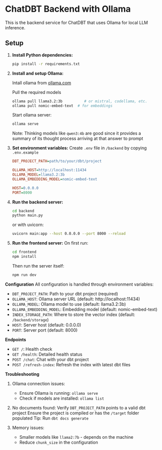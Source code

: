 # ChatDBT Backend with Ollama

This is the backend service for ChatDBT that uses Ollama for local LLM inference.

## Setup

1. **Install Python dependencies:**
   ```bash
   pip install -r requirements.txt
   ```

2. **Install and setup Ollama:**

    Intall ollama from [ollama.com](https://ollama.com/)

    Pull the required models
    ```bash
    ollama pull llama3.2:3b          # or mistral, codellama, etc.
    ollama pull nomic-embed-text  # for embeddings
    ```

    Start ollama server:
    ```bash
    ollama serve
    ```

    Note: Thinking models like `qwen3:4b` are good since it provides a summary of its thought process arriving at that answer to prompt

3. **Set environment variables:**
    Create `.env` file in `/backend` by copying `.env.example`

    ```ini
    DBT_PROJECT_PATH=path/to/your/dbt/project

    OLLAMA_HOST=http://localhost:11434
    OLLAMA_MODEL=llama3.2:3b
    OLLAMA_EMBEDDING_MODEL=nomic-embed-text

    HOST=0.0.0.0
    PORT=8000
    ```


4. **Run the backend server:**
    ```bash
    cd backend
    python main.py
    ```

    or with uvicorn:
    ```bash
    uvicorn main:app --host 0.0.0.0 --port 8000 --reload
    ```

5. **Run the frontend server:**
    On first run:
    ```bash
    cd frontend
    npm install
    ```

    Then run the server itself:
    ```bash
    npm run dev
    ```

**Configuration**
All configuration is handled through environment variables:

- `DBT_PROJECT_PATH`: Path to your dbt project (required)
- `OLLAMA_HOST`: Ollama server URL (default: http://localhost:11434)
- `OLLAMA_MODEL`: Ollama model to use (default: llama3.2:3b)
- `OLLAMA_EMBEDDING_MODEL`: Embedding model (default: nomic-embed-text)
- `INDEX_STORAGE_PATH`: Where to store the vector index (default: `/backend/storage`)
- `HOST`: Server host (default: 0.0.0.0)
- `PORT`: Server port (default: 8000)

**Endpoints**

- `GET /`: Health check
- `GET /health`: Detailed health status
- `POST /chat`: Chat with your dbt project
- `POST /refresh-index`: Refresh the index with latest dbt files

**Troubleshooting**

1. Ollama connection issues:
    - Ensure Ollama is running: `ollama serve`
    - Check if models are installed: `ollama list`

2. No documents found:
    Verify `DBT_PROJECT_PATH` points to a valid dbt project
    Ensure the project is compiled or has the `/target` folder populated
    Tip: Run `dbt docs generate`

3. Memory issues:
    - Smaller models like `llama2:7b` - depends on the machine
    - Reduce `chunk_size` in the configuration